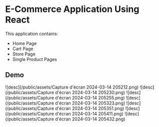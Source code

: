 # E-Commerce Application Using React
This application contains: 
- Home Page
- Cart Page 
- Store Page 
- Single Product Pages


## Demo
![desc](/public/assets/Capture d'écran 2024-03-14 205212.png)
![desc](/public/assets/Capture d'écran 2024-03-14 205230.png)
![desc](/public/assets/Capture d'écran 2024-03-14 205255.png)
![desc](/public/assets/Capture d'écran 2024-03-14 205323.png)
![desc](/public/assets/Capture d'écran 2024-03-14 205351.png)
![desc](/public/assets/Capture d'écran 2024-03-14 205411.png)
![desc](/public/assets/Capture d'écran 2024-03-14 205432.png)